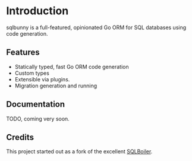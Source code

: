 # Introduction

sqlbunny is a full-featured, opinionated Go ORM for SQL databases using code generation.

## Features
- Statically typed, fast Go ORM code generation
- Custom types
- Extensible via plugins.
- Migration generation and running

## Documentation
TODO, coming very soon.

## Credits

This project started out as a fork of the excellent [SQLBoiler](https://github.com/volatiletech/sqlboiler).
